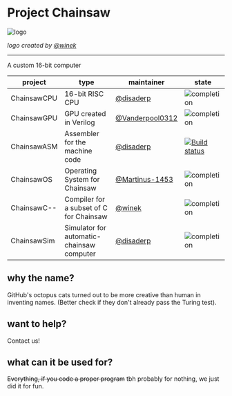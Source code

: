 # Project Chainsaw 
![logo](http://rawgit.com/disaderp/automatic-chainsaw/master/SCHEMATIC/chainsaw.svg)

*logo created by [@winek](https://github.com/winek)*

---

A custom 16-bit computer

|project|type|maintainer|state|
|---|---|---|---|
|ChainsawCPU|16-bit RISC CPU|[@disaderp](https://github.com/disaderp)|![completion](https://img.shields.io/badge/completion-100%25-brightgreen.svg?maxAge=3600)|
|ChainsawGPU|GPU created in Verilog|[@Vanderpool0312](https://github.com/Vanderpool0312)|![completion](https://img.shields.io/badge/completion-100%25-brightgreen.svg?maxAge=3600)|
|ChainsawASM|Assembler for the machine code|[@disaderp](https://github.com/disaderp)|[![Build status](https://ci.appveyor.com/api/projects/status/xo4shwgw1nuei6qw/branch/master?svg=true)](https://ci.appveyor.com/project/disaderp/automatic-chainsaw/branch/master)|
|ChainsawOS|Operating System for Chainsaw|[@Martinus-1453](https://github.com/Martinus-1453)|![completion](https://img.shields.io/badge/completion-75%25-yellow.svg?maxAge=3600)|
|ChainsawC--|Compiler for a subset of C for Chainsaw|[@winek](https://github.com/disaderp)|![completion](https://img.shields.io/badge/completion-90%25-brightgreen.svg?maxAge=3600)|
|ChainsawSim|Simulator for automatic-chainsaw computer|[@disaderp](https://github.com/disaderp)|![completion](https://img.shields.io/badge/completion-100%25-brightgreen.svg?maxAge=3600)|


## why the name?


GitHub's octopus cats turned out to be more creative than human in inventing names. (Better check if they don't already pass the Turing test).

## want to help?

Contact us!

## what can it be used for?

~~Everything, if you code a proper program~~ tbh probably for nothing, we just did it for fun.


